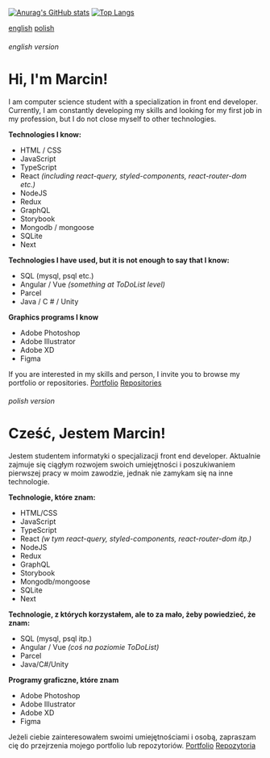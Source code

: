 [![Anurag's GitHub stats](https://github-readme-stats.vercel.app/api?username=janossik)](https://github.com/anuraghazra/github-readme-stats) [![Top Langs](https://github-readme-stats.vercel.app/api/top-langs/?username=janossik&langs_count=3)](https://github.com/anuraghazra/github-readme-stats)

[english](#user-content-english-version)
[polish](#user-content-polish-version)
###### english version
# Hi, I'm Marcin!
I am computer science student with a specialization in front end developer. Currently, I am constantly developing my skills and looking for my first job in my profession, but I do not close myself to other technologies.

**Technologies I know:**
- HTML / CSS
- JavaScript
- TypeScript
- React *(including react-query, styled-components, react-router-dom etc.)*
- NodeJS
- Redux
- GraphQL
- Storybook
- Mongodb / mongoose
- SQLite
- Next

**Technologies I have used, but it is not enough to say that I know:**
- SQL (mysql, psql etc.)
- Angular / Vue *(something at ToDoList level)*
- Parcel
- Java / C # / Unity

**Graphics programs I know**
- Adobe Photoshop
- Adobe Illustrator
- Adobe XD
- Figma

If you are interested in my skills and person, I invite you to browse my portfolio or repositories.
[Portfolio](https://marcin-czaniecki.netlify.app)
[Repositories](https://github.com/janossik?tab=repositories)

###### polish version
# Cześć, Jestem Marcin!
Jestem studentem informatyki o specjalizacji front end developer. Aktualnie zajmuje się ciągłym rozwojem swoich umiejętności i poszukiwaniem pierwszej pracy w moim zawodzie, jednak nie zamykam się na inne technologie.

**Technologie, które znam:**
- HTML/CSS
- JavaScript
- TypeScript
- React *(w tym react-query, styled-components, react-router-dom itp.)*
- NodeJS
- Redux
- GraphQL
- Storybook
- Mongodb/mongoose
- SQLite
- Next

**Technologie, z których korzystałem, ale to za mało, żeby powiedzieć, że znam:**
- SQL (mysql, psql itp.)
- Angular / Vue *(coś na poziomie ToDoList)*
- Parcel
- Java/C#/Unity

**Programy graficzne, które znam**
- Adobe Photoshop
- Adobe Illustrator
- Adobe XD
- Figma

Jeżeli ciebie zainteresowałem swoimi umiejętnościami i osobą, zapraszam cię do przejrzenia mojego portfolio lub repozytoriów.
[Portfolio](https://marcin-czaniecki.netlify.app)
[Repozytoria](https://github.com/janossik?tab=repositories)

<!--
**janossik/janossik** is a ✨ _special_ ✨ repository because its `README.md` (this file) appears on your GitHub profile.

Here are some ideas to get you started:

- 🔭 I’m currently working on ...
- 🌱 I’m currently learning ...
- 👯 I’m looking to collaborate on ...
- 🤔 I’m looking for help with ...
- 💬 Ask me about ...
- 📫 How to reach me: ...
- 😄 Pronouns: ...
- ⚡ Fun fact: ...
-->
